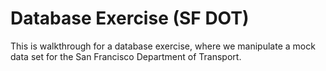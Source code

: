 # Database Exercise (SF DOT)
This is walkthrough for a database exercise, where we manipulate a mock data set for the San Francisco Department of Transport.